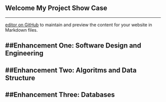## Welcome My Project Show Case
-------------------------------------------------------------------------------------------------------------------------------------------------------------------
 [editor on GitHub](https://github.com/ErogitoBC/Erogito.github.io/edit/gh-pages/index.md) to maintain and preview the content for your website in Markdown files.

##Enhancement One: Software Design and Engineering 
------------------------------------------------------------------------------------------------------------------------------------------------------------------

##Enhancement Two: Algoritms and Data Structure 
------------------------------------------------------------------------------------------------------------------------------------------------------------------

##Enhancement Three: Databases
------------------------------------------------------------------------------------------------------------------------------------------------------------------

